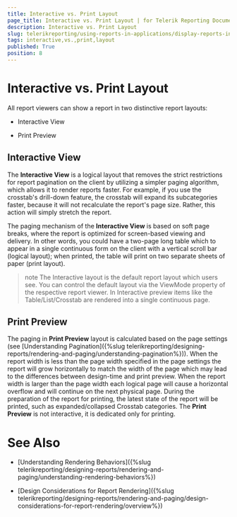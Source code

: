 ```yaml
---
title: Interactive vs. Print Layout
page_title: Interactive vs. Print Layout | for Telerik Reporting Documentation
description: Interactive vs. Print Layout
slug: telerikreporting/using-reports-in-applications/display-reports-in-applications/interactive-vsdot-print-layout
tags: interactive,vs.,print,layout
published: True
position: 8
---
```


# Interactive vs. Print Layout



All report viewers can show a report in two distinctive report layouts:       

* Interactive View

* Print Preview

## Interactive View

The __Interactive View__  is a logical layout that removes the strict restrictions for report pagination on the client by utilizing a           simpler paging algorithm, which allows it to render reports faster. For example, if you use the crosstab's drill-down feature, the           crosstab will expand its subcategories faster, because it will not recalculate the report's page size. Rather, this action will           simply stretch the report.         

The paging mechanism of the __Interactive View__  is based on soft page breaks, where the report is optimized for screen-based viewing and delivery. In other           words, you could have a two-page long table which to appear in a single continuous form on the client with a vertical scroll bar           (logical layout); when printed, the table will print on two separate sheets of paper (print layout).         

>note The Interactive layout is the default report layout which users see. You can control the default layout via the ViewMode             property of the respective report viewer. In Interactive preview items like the Table/List/Crosstab are rendered into a single continuous page.           


## Print Preview

The paging in __Print Preview__  layout is calculated based on the page settings           (see [Understanding Pagination]({%slug telerikreporting/designing-reports/rendering-and-paging/understanding-pagination%})).           When the report width is less than the page width specified in the page settings the report will grow horizontally to match the width of the page           which may lead to the differences between design-time and print preview.           When the report width is larger than the page width each logical page will cause a horizontal overflow and will continue on the next physical page.           During the preparation of the report for printing, the latest state of the report will be printed, such as expanded/collapsed Crosstab categories.           The __Print Preview__  is not interactive, it is dedicated only for printing.         

# See Also


 * [Understanding Rendering Behaviors]({%slug telerikreporting/designing-reports/rendering-and-paging/understanding-rendering-behaviors%})

 * [Design Considerations for Report Rendering]({%slug telerikreporting/designing-reports/rendering-and-paging/design-considerations-for-report-rendering/overview%})
